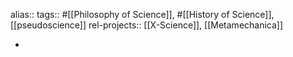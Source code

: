 alias::
tags:: #[[Philosophy of Science]], #[[History of Science]], [[pseudoscience]]
rel-projects:: [[X-Science]], [[Metamechanica]]

-
